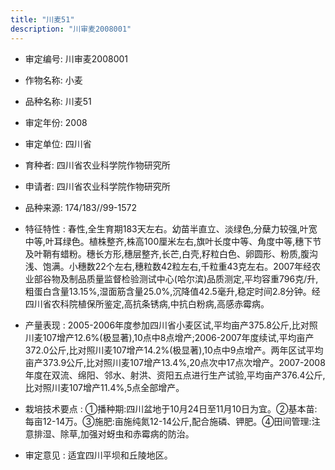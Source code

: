 ```yaml
---
title: "川麦51"
description: "川审麦2008001"
---
```

* 审定编号:  川审麦2008001

*  作物名称:  小麦

*  品种名称:  川麦51

*  审定年份:  2008

*  审定单位:  四川省

* 育种者:  四川省农业科学院作物研究所

*  申请者:  四川省农业科学院作物研究所

*  品种来源:  174/183//99-1572

*  特征特性 : 
春性,全生育期183天左右。幼苗半直立、淡绿色,分蘖力较强,叶宽中等,叶耳绿色。植株整齐,株高100厘米左右,旗叶长度中等、角度中等,穗下节及叶鞘有蜡粉。穗长方形,穗层整齐,长芒,白壳,籽粒白色、卵圆形、粉质,腹沟浅、饱满。小穗数22个左右,穗粒数42粒左右,千粒重43克左右。2007年经农业部谷物及制品质量监督检验测试中心(哈尔滨)品质测定,平均容重796克/升,粗蛋白含量13.15%,湿面筋含量25.0%,沉降值42.5毫升,稳定时间2.8分钟。经四川省农科院植保所鉴定,高抗条锈病,中抗白粉病,高感赤霉病。
 
*  产量表现 : 
2005-2006年度参加四川省小麦区试,平均亩产375.8公斤,比对照川麦107增产12.6%(极显著),10点中8点增产;2006-2007年度续试,平均亩产372.0公斤,比对照川麦107增产14.2%(极显著),10点中9点增产。两年区试平均亩产373.9公斤,比对照川麦107增产13.4%,20点次中17点次增产。2007-2008年度在双流、绵阳、邻水、射洪、资阳五点进行生产试验,平均亩产376.4公斤,比对照川麦107增产11.4%,5点全部增产。

*  栽培技术要点 : 
①播种期:四川盆地于10月24日至11月10日为宜。②基本苗:每亩12-14万。③施肥:亩施纯氮12-14公斤,配合施磷、钾肥。④田间管理:注意排湿、除草,加强对蚜虫和赤霉病的防治。

*  审定意见 : 
适宜四川平坝和丘陵地区。
